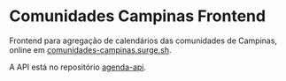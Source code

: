 # Comunidades Campinas Frontend
Frontend para agregação de calendários das comunidades de Campinas, online em [comunidades-campinas.surge.sh](https://comunidades-campinas.surge.sh/).

A API está no repositório [agenda-api](https://github.com/comunidadescampinas/agenda-api).
